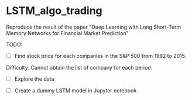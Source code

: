 # LSTM_algo_trading
Reproduce the result of the paper "Deep Learning with Long Short-Term Memory Networks for Financial Market Prediction"

TODO:

- [ ] Find stock price for each companies in the S&P 500 from 1992 to 2015.

Difficulty: Cannot obtain the list of company for each period.

- [ ] Explore the data

- [ ] Create a dummy LSTM model in Jupyter notebook
